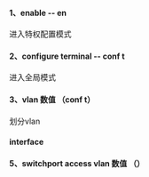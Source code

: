 #### 1、enable -- en
进入特权配置模式
#### 2、configure terminal -- conf t
进入全局模式
#### 3、vlan 数值 （conf t）
划分vlan
#### interface 
#### 5、switchport access vlan 数值 （）
